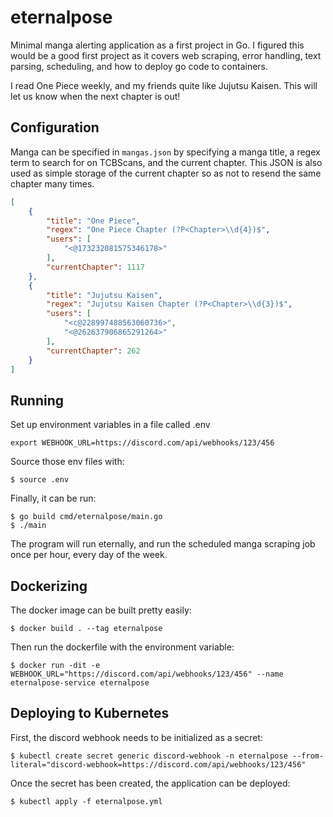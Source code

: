 # eternalpose

Minimal manga alerting application as a first project in Go. I figured this would be a good first project as it covers
web scraping, error handling, text parsing, scheduling, and how to deploy go code to containers.

I read One Piece weekly, and my friends quite like Jujutsu Kaisen. 
This will let us know when the next chapter is out!

## Configuration

Manga can be specified in `mangas.json` by specifying a manga title, 
a regex term to search for on TCBScans, and the current chapter. This JSON is also used as simple storage of 
the current chapter so as not to resend the same chapter many times.

```json
[
    {
        "title": "One Piece",
        "regex": "One Piece Chapter (?P<Chapter>\\d{4})$",
        "users": [
            "<@173232081575346178>"
        ],
        "currentChapter": 1117
    },
    {
        "title": "Jujutsu Kaisen",
        "regex": "Jujutsu Kaisen Chapter (?P<Chapter>\\d{3})$",
        "users": [
            "<c@228997488563060736>",
            "<@262637906865291264>"
        ],
        "currentChapter": 262
    }
]
```

## Running

Set up environment variables in a file called .env

```shell
export WEBHOOK_URL=https://discord.com/api/webhooks/123/456
```

Source those env files with:

```shell
$ source .env
```

Finally, it can be run:

```shell
$ go build cmd/eternalpose/main.go
$ ./main
```

The program will run eternally, and run the scheduled manga scraping job once per hour, every day of the week.

## Dockerizing

The docker image can be built pretty easily:

```shell
$ docker build . --tag eternalpose
```

Then run the dockerfile with the environment variable:

```shell
$ docker run -dit -e WEBHOOK_URL="https://discord.com/api/webhooks/123/456" --name eternalpose-service eternalpose
```

## Deploying to Kubernetes

First, the discord webhook needs to be initialized as a secret:

```shell
$ kubectl create secret generic discord-webhook -n eternalpose --from-literal="discord-webhook=https://discord.com/api/webhooks/123/456"
```

Once the secret has been created, the application can be deployed:

```shell
$ kubectl apply -f eternalpose.yml
```